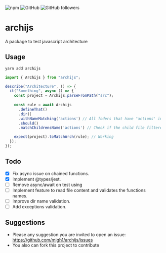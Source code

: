 ![npm](https://img.shields.io/npm/v/archijs)
![GitHub](https://img.shields.io/github/license/migh1/archijs)
![GitHub followers](https://img.shields.io/github/followers/migh1?label=%40migh1&style=social)

# archijs

A package to test javascript architecture

## Usage

```bash
yarn add archijs
```

```javascript
import { Archijs } from "archijs";

describe("Architecture", () => {
  it("Something", async () => {
    const project = Archijs.parseFromPath("src");
    
    const rule = await Archijs
      .defineThat()
      .dir()
      .withNameMatching('actions') // All foders that have "actions" in the name
      .should()
      .matchChildrensName('actions') // Check if the child file filtered before has "actions" on its name

    expect(project).toMatchArch(rule); // Working
  });
});
```

## Todo

- [x] Fix async issue on chained functions.
- [x] Implement @types/jest.
- [ ] Remove async/await on test using
- [ ] Implement feature to read file content and validates the functions names.
- [ ] Improve dir name validation.
- [ ] Add exceptions validation.

## Suggestions

- Please any suggestion you are invited to open an issue: https://github.com/migh1/archijs/issues
- You also can fork this project to contribute 

